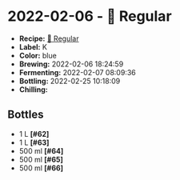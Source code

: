 # 2022-02-06 - 🍁 Regular

* **Recipe:** [🍁 Regular](../../recipes/regular.md)
* **Label:** K
* **Color:** blue
* **Brewing:** 2022-02-06 18:24:59
* **Fermenting:** 2022-02-07 08:09:36
* **Bottling:** 2022-02-25 10:18:09
* **Chilling:**

## Bottles

* 1 L **[#62]**
* 1 L **[#63]**
* 500 ml **[#64]**
* 500 ml **[#65]**
* 500 ml **[#66]**

